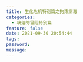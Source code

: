 ```yaml
---
title: 生化危机特别篇之拘束病毒
categories:
  - 璃落的冒险特别篇
feature: false
date: 2021-09-30 20:54:44
tags:
password:
message:
---
```


<!-- toc -->

